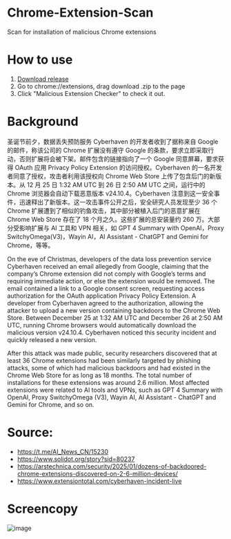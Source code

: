 # Chrome-Extension-Scan
Scan for installation of malicious Chrome extensions

# How to use
1. [Download release](https://github.com/h1xy/Chrome-Extension-Scan/releases/tag/v1.0) 
2. Go to chrome://extensions, drag download .zip to the page
3. Click "Malicious Extension Checker" to check it out.

# Background
圣诞节前夕，数据丢失预防服务 Cyber​​haven 的开发者收到了据称来自 Google 的邮件，称该公司的 Chrome 扩展没有遵守 Google 的条款，要求立即采取行动，否则扩展将会被下架。邮件包含的链接指向了一个 Google 同意屏幕，要求获得 OAuth 应用 Privacy Policy Extension 的访问授权。Cyber​​haven 的一名开发者同意了授权，攻击者利用该授权向 Chrome Web Store 上传了包含后门的新版本。从 12 月 25 日 1:32 AM UTC 到 26 日 2:50 AM UTC 之间，运行中的 Chrome 浏览器会自动下载恶意版本 v24.10.4。Cyber​​haven 注意到这一安全事件，迅速释出了新版本。这一攻击事件公开之后，安全研究人员发现至少 36 个 Chrome 扩展遭到了相似的钓鱼攻击，其中部分被植入后门的恶意扩展在 Chrome Web Store 存在了 18 个月之久。这些扩展的总安装量约 260 万。大部分受影响扩展与 AI 工具和 VPN 相关，如 GPT 4 Summary with OpenAI，Proxy SwitchyOmega(V3)，Wayin AI，AI Assistant - ChatGPT and Gemini for Chrome，等等。

On the eve of Christmas, developers of the data loss prevention service Cyberhaven received an email allegedly from Google, claiming that the company’s Chrome extension did not comply with Google’s terms and requiring immediate action, or else the extension would be removed. The email contained a link to a Google consent screen, requesting access authorization for the OAuth application Privacy Policy Extension. A developer from Cyberhaven agreed to the authorization, allowing the attacker to upload a new version containing backdoors to the Chrome Web Store. Between December 25 at 1:32 AM UTC and December 26 at 2:50 AM UTC, running Chrome browsers would automatically download the malicious version v24.10.4. Cyberhaven noticed this security incident and quickly released a new version. 

After this attack was made public, security researchers discovered that at least 36 Chrome extensions had been similarly targeted by phishing attacks, some of which had malicious backdoors and had existed in the Chrome Web Store for as long as 18 months. The total number of installations for these extensions was around 2.6 million. Most affected extensions were related to AI tools and VPNs, such as GPT 4 Summary with OpenAI, Proxy SwitchyOmega (V3), Wayin AI, AI Assistant - ChatGPT and Gemini for Chrome, and so on.

# Source: 
 - https://t.me/AI_News_CN/15230
 - https://www.solidot.org/story?sid=80237
 - https://arstechnica.com/security/2025/01/dozens-of-backdoored-chrome-extensions-discovered-on-2-6-million-devices/
 - https://www.extensiontotal.com/cyberhaven-incident-live

# Screencopy
![image](https://github.com/user-attachments/assets/a4a471f6-fa6f-410c-bbbb-3887b52c1f25)

